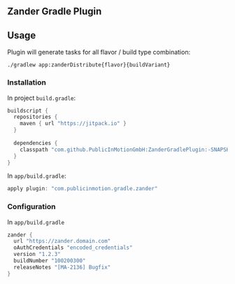 ## Zander Gradle Plugin

## Usage

Plugin will generate tasks for all flavor / build type combination:

`./gradlew app:zanderDistribute{flavor}{buildVariant}`


### Installation
In project `build.gradle`:
```groovy
buildscript {
  repositories {
    maven { url "https://jitpack.io" }
  }
  
  dependencies {
    classpath "com.github.PublicInMotionGmbH:ZanderGradlePlugin:-SNAPSHOT"
  }
}
```

In `app/build.gradle`:
```groovy
apply plugin: "com.publicinmotion.gradle.zander"
```

### Configuration
In `app/build.gradle`

```groovy
zander {
  url "https://zander.domain.com"
  oAuthCredentials "encoded_credentials"
  version "1.2.3"
  buildNumber "100200300"
  releaseNotes "[MA-2136] Bugfix"
}
```
